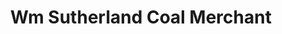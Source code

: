 ---
title: "Wm Sutherland Coal Merchant"
url: /stromness/wm-sutherland-coal-merchant/
shop: Treibstoff
---